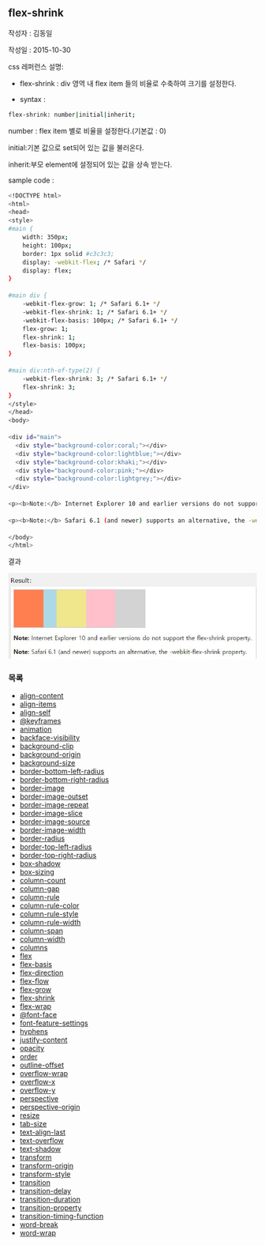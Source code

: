 ## flex-shrink

작성자 : 김동일

작성일 : 2015-10-30

css 레퍼런스 설명:
 - flex-shrink : div 영역 내 flex item 들의 비율로 수축하여 크기를 설정한다.

 - syntax :
```sh
flex-shrink: number|initial|inherit;
```

number : flex item 별로 비율을 설정한다.(기본값 : 0)

initial:기본 값으로 set되어 있는 값을 불러온다.

inherit:부모 element에 설정되어 있는 값을 상속 받는다.

sample code :
```sh
<!DOCTYPE html>
<html>
<head>
<style>
#main {
    width: 350px;
    height: 100px;
    border: 1px solid #c3c3c3;
    display: -webkit-flex; /* Safari */
    display: flex;
}

#main div {
    -webkit-flex-grow: 1; /* Safari 6.1+ */
    -webkit-flex-shrink: 1; /* Safari 6.1+ */
    -webkit-flex-basis: 100px; /* Safari 6.1+ */
    flex-grow: 1;
    flex-shrink: 1;
    flex-basis: 100px;
}

#main div:nth-of-type(2) {
    -webkit-flex-shrink: 3; /* Safari 6.1+ */
    flex-shrink: 3;
}
</style>
</head>
<body>

<div id="main">
  <div style="background-color:coral;"></div>
  <div style="background-color:lightblue;"></div>
  <div style="background-color:khaki;"></div>
  <div style="background-color:pink;"></div>
  <div style="background-color:lightgrey;"></div>
</div>

<p><b>Note:</b> Internet Explorer 10 and earlier versions do not support the flex-shrink property.</p>

<p><b>Note:</b> Safari 6.1 (and newer) supports an alternative, the -webkit-flex-shrink property.</p>

</body>
</html>

```

결과

![flex-shrink](../images/flex-shrink.jpg)

### 목록
* [align-content](align-content.md)
* [align-items](align-items.md)
* [align-self](align-self.md)
* [@keyframes](@keyframes.md)
* [animation](animation.md)
* [backface-visibility](backface-visibility.md)
* [background-clip](background-clip.md)
* [background-origin](background-origin.md)
* [background-size](background-size.md)
* [border-bottom-left-radius](border-bottom-left-radius.md)
* [border-bottom-right-radius](border-bottom-right-radius.md)
* [border-image](border-image.md)
* [border-image-outset](border-image-outset.md)
* [border-image-repeat](border-image-repeat.md)
* [border-image-slice](border-image-slice.md)
* [border-image-source](border-image-source.md)
* [border-image-width](border-image-width.md)
* [border-radius](border-radius.md)
* [border-top-left-radius](border-top-left-radius.md)
* [border-top-right-radius](border-top-right-radius.md)
* [box-shadow](box-shadow.md)
* [box-sizing](box-sizing.md)
* [column-count](column-count.md)
* [column-gap](column-gap.md)
* [column-rule](column-rule.md)
* [column-rule-color](column-rule-color.md)
* [column-rule-style](column-rule-style.md)
* [column-rule-width](column-rule-width.md)
* [column-span](column-span.md)
* [column-width](column-width.md)
* [columns](columns.md)
* [flex](flex.md)
* [flex-basis](flex-basis.md)
* [flex-direction](flex-direction.md)
* [flex-flow](flex-flow.md)
* [flex-grow](flex-grow.md)
* [flex-shrink](flex-shrink.md)
* [flex-wrap](flex-wrap.md)
* [@font-face](@font-face.md)
* [font-feature-settings](font-feature-settings.md)
* [hyphens](hyphens.md)
* [justify-content](justify-content.md)
* [opacity](opacity.md)
* [order](order.md)
* [outline-offset](outline-offset.md)
* [overflow-wrap](overflow-wrap.md)
* [overflow-x](overflow-x.md)
* [overflow-y](overflow-y.md)
* [perspective](perspective.md)
* [perspective-origin](perspective-origin.md)
* [resize](resize.md)
* [tab-size](tab-size.md)
* [text-align-last](text-align-last.md)
* [text-overflow](text-overflow.md)
* [text-shadow](text-shadow.md)
* [transform](transform.md)
* [transform-origin](transform-origin.md)
* [transform-style](transform-style.md)
* [transition](transition.md)
* [transition-delay](transition-delay.md)
* [transition-duration](transition-duration.md)
* [transition-property](transition-property.md)
* [transition-timing-function](transition-timing-function.md)
* [word-break](word-break.md)
* [word-wrap](word-wrap.md)

